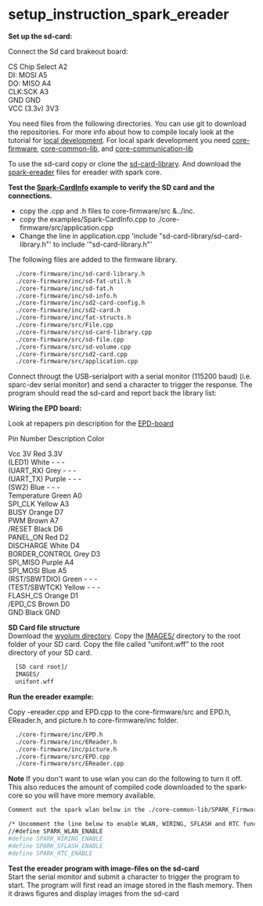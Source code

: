 # setup_instruction_spark_ereader

__Set up the sd-card:__

Connect the Sd card brakeout board:

CS Chip Select A2  
DI: MOSI A5  
DO: MISO A4  
CLK:SCK A3  
GND GND  
VCC (3.3v) 3V3  
  


You need files from the following directories. You can use git to download the repositories. For more info about how to compile localy look at the tutorial for [local development](http://community.spark.io/t/local-development-and-gdb-debugging-with-netbeans-a-step-by-step-guide/7829). For local spark development you need [core-firmware](https://github.com/spark/core-firmware.git), [core-common-lib](https://github.com/spark/core-common-lib.git), and [core-communication-lib](https://github.com/spark/core-communication-lib.git)  

To use the sd-card copy or clone the [sd-card-library](https://github.com/mumblepins/sd-card-library). And download the [spark-ereader](https://github.com/androw72/spark-ereader.git) files for ereader with spark core.    


__Test the [Spark-CardInfo](https://github.com/mumblepins/sd-card-library/blob/master/firmware/examples/Spark-CardInfo.cpp) example to verify the SD card and the connections.__

 - copy the .cpp and .h files to core-firmware/src &../inc. 
 - copy the examples/Spark-CardInfo.cpp to ./core-firmware/src/application.cpp
 - Change the line in application.cpp 'include "sd-card-library/sd-card-library.h"' to include '"sd-card-library.h"'  

The following files are added to the firmware library.
 
```sh 
  ./core-firmware/inc/sd-card-library.h
  ./core-firmware/inc/sd-fat-util.h
  ./core-firmware/inc/sd-fat.h
  ./core-firmware/inc/sd-info.h
  ./core-firmware/inc/sd2-card-config.h
  ./core-firmware/inc/sd2-card.h
  ./core-firmware/inc/fat-structs.h
  ./core-firmware/src/File.cpp
  ./core-firmware/src/sd-card-library.cpp
  ./core-firmware/src/sd-file.cpp
  ./core-firmware/src/sd-volume.cpp
  ./core-firmware/src/sd2-card.cpp
  ./core-firmware/src/application.cpp
```
  
Connect througt the USB-serialport with a serial monitor (115200 baud) (i.e. sparc-dev serial monitor) and send a character to trigger the response. The program should read the sd-card and report back the library list:


__Wiring the EPD board:__

Look at repapers pin description for the [EPD-board](http://repaper.org/doc/extension_board.html)

Pin Number Description Color

Vcc 3V Red 3.3V  
(LED1) White - - -  
(UART_RX) Grey - - -  
(UART_TX) Purple - - -  
(SW2) Blue - - -  
Temperature Green A0  
SPI_CLK Yellow A3  
BUSY Orange D7  
PWM Brown A7  
/RESET Black D6  
PANEL_ON Red D2  
DISCHARGE White D4  
BORDER_CONTROL Grey D3  
SPI_MISO Purple A4  
SPI_MOSI Blue A5  
(RST/SBWTDIO) Green - - -  
(TEST/SBWTCK) Yellow - - -  
FLASH_CS Orange D1  
/EPD_CS Brown D0  
GND Black GND  

__SD Card file structure__  
Download the [wyolum directory](https://github.com/wyolum/EPD).  Copy the [IMAGES/](https://github.com/wyolum/EPD/tree/master/libraries/EReader/examples/IMAGES) directory to the root folder of your SD card.  Copy the file called “unifont.wff” to the root directory of your SD card. 

```sh 
  [SD card root]/
  IMAGES/
  unifont.wff
```


__Run the ereader example:__

Copy -ereader.cpp and EPD.cpp to the core-firmware/src and EPD.h, EReader.h, and picture.h to core-firmware/inc folder.  


```sh 
  ./core-firmware/inc/EPD.h
  ./core-firmware/inc/EReader.h
  ./core-firmware/inc/picture.h
  ./core-firmware/src/EPD.cpp
  ./core-firmware/src/EReader.cpp
```

__Note__
If you don't want to use wlan you can do the following to turn it off. This also reduces the amount of compiled code downloaded to the spark-core so you will have more memory available.
```sh 
Comment out the spark wlan below in the ./core-common-lib/SPARK_Firmware_Driver/inc/platform_config.h

/* Uncomment the line below to enable WLAN, WIRING, SFLASH and RTC functionality */
//#define SPARK_WLAN_ENABLE
#define SPARK_WIRING_ENABLE
#define SPARK_SFLASH_ENABLE
#define SPARK_RTC_ENABLE
```

__Test the ereader program with image-files on the sd-card__  
Start the serial monitor  and submit a character to trigger the program to start. The program will first read an image stored in the flash memory. Then it draws figures and display images from the sd-card




